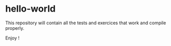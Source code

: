 # hello-world
This repository will contain all the tests and exercices that work and compile properly.

Enjoy !
